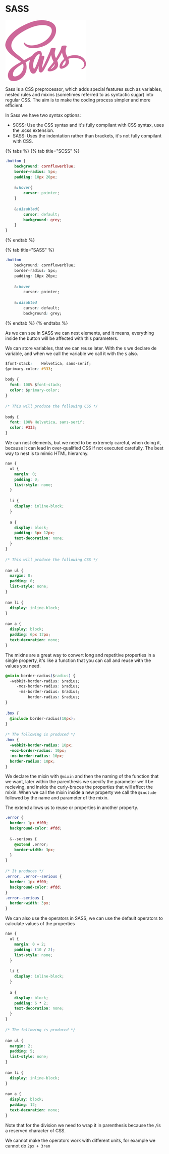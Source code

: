 # SASS

![](../../../.gitbook/assets/256px-sass_logo_color.svg.png)

Sass is a CSS preprocessor, which adds special features such as variables, nested rules and mixins \(sometimes referred to as syntactic sugar\) into regular CSS. The aim is to make the coding process simpler and more efficient.

In Sass we have two syntax options:

* SCSS: Use the CSS syntax and it's fully compilant with CSS syntax, uses the .scss extension.
* SASS: Uses the indentation rather than brackets, it's not fully compilant with CSS.

{% tabs %}
{% tab title="SCSS" %}
```css
.button {
    background: cornflowerblue;
    border-radius: 5px;
    padding: 10px 20px;
    
    &:hover{
        cursor: pointer;
    }
    
    &:disabled{
        cursor: default;
        background: grey;
    }
}
```
{% endtab %}

{% tab title="SASS" %}
```css
.button 
    background: cornflowerblue;
    border-radius: 5px;
    padding: 10px 20px;
    
    &:hover
        cursor: pointer;
    
    &:disabled
        cursor: default;
        background: grey;
```
{% endtab %}
{% endtabs %}

As we can see in SASS we can nest elements, and it means, everything inside the button will be affected with this parameters.

We can store variables, that we can reuse later. With the `$` we declare de variable, and when we call the variable we call it with the `$` also.

```css
$font-stack:    Helvetica, sans-serif;
$primary-color: #333;

body {
  font: 100% $font-stack;
  color: $primary-color;
}

/* This will produce the following CSS */

body {
  font: 100% Helvetica, sans-serif;
  color: #333;
}
```

We can nest elements, but we need to be extremely careful, when doing it, because it can lead in over-qualified CSS if not executed carefully. The best way to nest is to mimic HTML hierarchy.

```css
nav {
  ul {
    margin: 0;
    padding: 0;
    list-style: none;
  }

  li { 
    display: inline-block; 
  }

  a {
    display: block;
    padding: 6px 12px;
    text-decoration: none;
  }
}

/* This will produce the following CSS */

nav ul {
  margin: 0;
  padding: 0;
  list-style: none;
}

nav li {
  display: inline-block;
}

nav a {
  display: block;
  padding: 6px 12px;
  text-decoration: none;
}

```

The mixins are a great way to convert long and repetitive properties in a single property, it's like a function that you can call and reuse with the values you need.

```css
@mixin border-radius($radius) {
  -webkit-border-radius: $radius;
     -moz-border-radius: $radius;
      -ms-border-radius: $radius;
          border-radius: $radius;
}

.box { 
  @include border-radius(10px); 
}

/* The following is produced */
.box {
  -webkit-border-radius: 10px;
  -moz-border-radius: 10px;
  -ms-border-radius: 10px;
  border-radius: 10px;
}
```

We declare the mixin with `@mixin` and then the naming of the function that we want, later within the parenthesis we specify the parameter we'll be recieving, and inside the curly-braces the properties that will affect the mixin. When we call the mixin inside a new property we call the `@include` followed by the name and parameter of the mixin.

The extend allows us to reuse or properties in another property.

```css
.error {
  border: 1px #f00;
  background-color: #fdd;

  &--serious {
    @extend .error;
    border-width: 3px;
  }
}

/* It produces */
.error, .error--serious {
  border: 1px #f00;
  background-color: #fdd;
}
.error--serious {
  border-width: 3px;
}
```

We can also use the operators in SASS, we can use the default operators to calculate values of the properties

```css
nav {
  ul {
    margin: 0 + 2;
    padding: (10 / 2);
    list-style: none;
  }

  li { 
    display: inline-block; 
  }

  a {
    display: block;
    padding: 6 * 2;
    text-decoration: none;
  }
}

/* The following is produced */

nav ul {
  margin: 2;
  padding: 5;
  list-style: none;
}

nav li {
  display: inline-block;
}

nav a {
  display: block;
  padding: 12;
  text-decoration: none;
}
```

Note that for the division we need to wrap it in parenthesis because the `/`is a reserved character of CSS.

We cannot make the operators work with different units, for example we cannot do `2px + 3rem`


